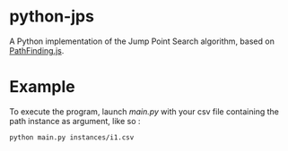 # python-jps

A Python implementation of the Jump Point Search algorithm, based on [PathFinding.js](https://github.com/qiao/PathFinding.js).

# Example

To execute the program, launch *main.py* with your csv file containing the path instance as argument, like so :

```shell
python main.py instances/i1.csv
```
